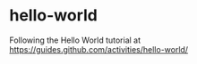 # hello-world
Following the Hello World tutorial at https://guides.github.com/activities/hello-world/
